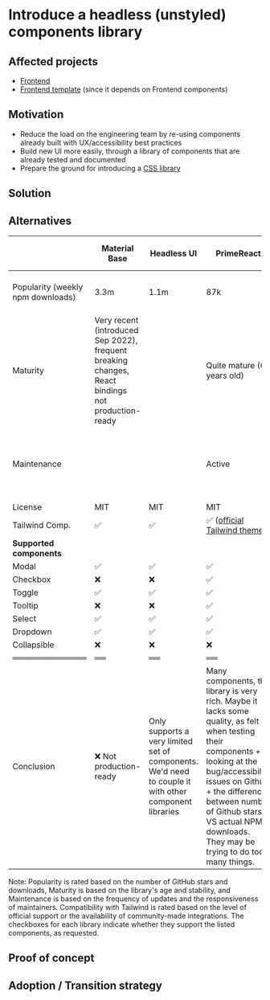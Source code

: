 # Introduce a headless (unstyled) components library

## Affected projects

- [Frontend](https://github.com/opencollective/opencollective-frontend)
- [Frontend template](https://github.com/opencollective/opencollective-frontend-template) (since it depends on Frontend components)

## Motivation

- Reduce the load on the engineering team by re-using components already built with UX/accessibility best practices
- Build new UI more easily, through a library of components that are already tested and documented
- Prepare the ground for introducing a [CSS library](https://github.com/opencollective/opencollective/pull/6694)

## Solution

<!--
Describe the proposed solutions with facts and arguments in favor of this change.
If it has some drawbacks, include them as well.
-->

## Alternatives

|                                   | Material Base                                                                                     | Headless UI                                                                                           | PrimeReact                                                                                                                                                                                                                                                                           | Radix UI                                                   | AriaKit (ex-ReaKit)                                                                                                        | Reach UI                                                                       | React Aria                                                                                                                                     |
| --------------------------------- | ------------------------------------------------------------------------------------------------- | ----------------------------------------------------------------------------------------------------- | ------------------------------------------------------------------------------------------------------------------------------------------------------------------------------------------------------------------------------------------------------------------------------------ | ---------------------------------------------------------- | -------------------------------------------------------------------------------------------------------------------------- | ------------------------------------------------------------------------------ | ---------------------------------------------------------------------------------------------------------------------------------------------- |
| Popularity (weekly npm downloads) | 3.3m                                                                                              | 1.1m                                                                                                  | 87k                                                                                                                                                                                                                                                                                  | 1.9m (@radix-ui/react-primitive)                           | 165k                                                                                                                       | 800k                                                                           | 163k                                                                                                                                           |
| Maturity                          | Very recent (introduced Sep 2022), frequent breaking changes, React bindings not production-ready |                                                                                                       | Quite mature (6 years old)                                                                                                                                                                                                                                                           | Mature (first release Dec 2020)                            | Hard to say, the project was recently rebooted                                                                             | Mature (4 years old)                                                           | Quite recent (1 year old)                                                                                                                      |
| Maintenance                       |                                                                                                   |                                                                                                       | Active                                                                                                                                                                                                                                                                               | Active                                                     | Active                                                                                                                     | Low activity (last publish 8 months ago), looks like a solo-maintainer project | Active                                                                                                                                         |
| License                           | MIT                                                                                               | MIT                                                                                                   | MIT                                                                                                                                                                                                                                                                                  | MIT                                                        | MIT                                                                                                                        | MIT                                                                            | Apache 2.0                                                                                                                                     |
| Tailwind Comp.                    | ✅                                                                                                | ✅                                                                                                    | ✅ ([official Tailwind theme](https://www.primefaces.org/primereact-6-6-0-released-with-tailwind-theme/))                                                                                                                                                                            | ✅                                                         | ✅                                                                                                                         | ✅                                                                             | ✅                                                                                                                                             |
| **Supported components**          |                                                                                                   |                                                                                                       |                                                                                                                                                                                                                                                                                      |                                                            |                                                                                                                            |                                                                                |                                                                                                                                                |
| Modal                             | ✅                                                                                                | ✅                                                                                                    | ✅                                                                                                                                                                                                                                                                                   | ✅                                                         | ✅                                                                                                                         | ✅                                                                             | ✅                                                                                                                                             |
| Checkbox                          | ❌                                                                                                | ❌                                                                                                    | ✅                                                                                                                                                                                                                                                                                   | ✅                                                         | ✅                                                                                                                         | ✅                                                                             | ✅                                                                                                                                             |
| Toggle                            | ✅                                                                                                | ✅                                                                                                    | ✅                                                                                                                                                                                                                                                                                   | ✅                                                         | ✅                                                                                                                         | ❌                                                                             | ✅                                                                                                                                             |
| Tooltip                           | ❌                                                                                                | ❌                                                                                                    | ✅                                                                                                                                                                                                                                                                                   | ✅                                                         | ✅                                                                                                                         | ❌                                                                             | ✅                                                                                                                                             |
| Select                            | ✅                                                                                                | ✅                                                                                                    | ✅                                                                                                                                                                                                                                                                                   | ✅                                                         | ✅                                                                                                                         | ❌                                                                             | ✅                                                                                                                                             |
| Dropdown                          | ✅                                                                                                | ✅                                                                                                    | ✅                                                                                                                                                                                                                                                                                   | ✅                                                         | ✅                                                                                                                         | ❌                                                                             | ✅                                                                                                                                             |
| Collapsible                       | ❌                                                                                                | ❌                                                                                                    | ❌                                                                                                                                                                                                                                                                                   | ✅                                                         | ✅                                                                                                                         |                                                                                | ❌                                                                                                                                             |
| ═════════════                     | ══                                                                                                | ══                                                                                                    | ══                                                                                                                                                                                                                                                                                   | ══                                                         | ══                                                                                                                         | ══                                                                             | ══                                                                                                                                             |
| Conclusion                        | ❌ Not production-ready                                                                           | Only supports a very limited set of components. We'd need to couple it with other component libraries | Many components, the library is very rich. Maybe it lacks some quality, as felt when testing their components + looking at the bug/accessibility issues on Github + the difference between number of Github stars VS actual NPM downloads. They may be trying to do too many things. | Looks mature & stable. Very polished. Numerous components. | The project looks good but currently going through a full re-branding that makes the current state of the project unclear. | ❌ Not active enough, not enough components.                                   | Looks very polished, it's backed by Adobe so likely to stay and be maintained. Special attention given to accessibility and UX best practices. |

Note: Popularity is rated based on the number of GitHub stars and downloads, Maturity is based on the library's age and stability, and Maintenance is based on the frequency of updates and the responsiveness of maintainers. Compatibility with Tailwind is rated based on the level of official support or the availability of community-made integrations. The checkboxes for each library indicate whether they support the listed components, as requested.

## Proof of concept

<!-- If applicable, add a link to a PR or an example that demonstrate the change -->

## Adoption / Transition strategy

<!--
If applicable, how are we going to migrate existing code? How are we going to document and teach
that to ensure that existing and new contributors will acknowledge this change?
-->
